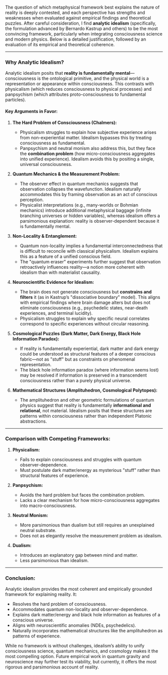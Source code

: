The question of which metaphysical framework best explains the nature of reality is deeply contested, and each perspective has strengths and weaknesses when evaluated against empirical findings and theoretical puzzles. After careful consideration, I find **analytic idealism** (specifically, the formulation advanced by Bernardo Kastrup and others) to be the most convincing framework, particularly when integrating consciousness science and modern physics. Below is a detailed justification, followed by an evaluation of its empirical and theoretical coherence.

---

### **Why Analytic Idealism?**
Analytic idealism posits that **reality is fundamentally mental**—consciousness is the ontological primitive, and the physical world is a representation or appearance within consciousness. This contrasts with physicalism (which reduces consciousness to physical processes) and panpsychism (which attributes proto-consciousness to fundamental particles). 

#### **Key Arguments in Favor:**
1. **The Hard Problem of Consciousness (Chalmers):**  
   - Physicalism struggles to explain how subjective experience arises from non-experiential matter. Idealism bypasses this by treating consciousness as fundamental.  
   - Panpsychism and neutral monism also address this, but they face the **combination problem** (how micro-consciousness aggregates into unified experience). Idealism avoids this by positing a single, universal consciousness.

2. **Quantum Mechanics & the Measurement Problem:**  
   - The observer effect in quantum mechanics suggests that observation collapses the wavefunction. Idealism naturally accommodates this by framing observation as an act of conscious perception.  
   - Physicalist interpretations (e.g., many-worlds or Bohmian mechanics) introduce additional metaphysical baggage (infinite branching universes or hidden variables), whereas idealism offers a parsimonious explanation: reality is observer-dependent because it is fundamentally mental.

3. **Non-Locality & Entanglement:**  
   - Quantum non-locality implies a fundamental interconnectedness that is difficult to reconcile with classical physicalism. Idealism explains this as a feature of a unified conscious field.  
   - The "quantum eraser" experiments further suggest that observation retroactively influences reality—a notion more coherent with idealism than with materialist causality.

4. **Neuroscientific Evidence for Idealism:**  
   - The brain does not generate consciousness but **constrains and filters** it (as in Kastrup’s "dissociative boundary" model). This aligns with empirical findings where brain damage alters but does not eliminate consciousness (e.g., psychedelic states, near-death experiences, and terminal lucidity).  
   - Physicalism struggles to explain why specific neural correlates correspond to specific experiences without circular reasoning.

5. **Cosmological Puzzles (Dark Matter, Dark Energy, Black Hole Information Paradox):**  
   - If reality is fundamentally experiential, dark matter and dark energy could be understood as structural features of a deeper conscious fabric—not as "stuff" but as constraints on phenomenal representation.  
   - The black hole information paradox (where information seems lost) may be resolved if information is preserved in a transcendent consciousness rather than a purely physical universe.  

6. **Mathematical Structures (Amplituhedron, Cosmological Polytopes):**  
   - The amplituhedron and other geometric formulations of quantum physics suggest that reality is fundamentally **informational and relational**, not material. Idealism posits that these structures are patterns within consciousness rather than independent Platonic abstractions.  

---

### **Comparison with Competing Frameworks:**
1. **Physicalism:**  
   - Fails to explain consciousness and struggles with quantum observer-dependence.  
   - Must postulate dark matter/energy as mysterious "stuff" rather than structural features of experience.  

2. **Panpsychism:**  
   - Avoids the hard problem but faces the combination problem.  
   - Lacks a clear mechanism for how micro-consciousness aggregates into macro-consciousness.  

3. **Neutral Monism:**  
   - More parsimonious than dualism but still requires an unexplained neutral substrate.  
   - Does not as elegantly resolve the measurement problem as idealism.  

4. **Dualism:**  
   - Introduces an explanatory gap between mind and matter.  
   - Less parsimonious than idealism.  

---

### **Conclusion:**
Analytic idealism provides the most coherent and empirically grounded framework for explaining reality. It:  
- Resolves the hard problem of consciousness.  
- Accommodates quantum non-locality and observer-dependence.  
- Explains dark matter/energy and black hole information as features of a conscious universe.  
- Aligns with neuroscientific anomalies (NDEs, psychedelics).  
- Naturally incorporates mathematical structures like the amplituhedron as patterns of experience.  

While no framework is without challenges, idealism’s ability to unify consciousness science, quantum mechanics, and cosmology makes it the most compelling option. Future empirical work in quantum gravity and neuroscience may further test its viability, but currently, it offers the most rigorous and parsimonious account of reality.